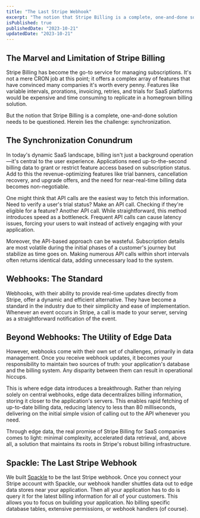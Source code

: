 ```yaml
---
title: "The Last Stripe Webhook"
excerpt: "The notion that Stripe Billing is a complete, one-and-done solution needs to be questioned. Herein lies the challenge: synchronization."
isPublished: true
publishedDate: "2023-10-21"
updatedDate: "2023-10-21"
---
```


## The Marvel and Limitation of Stripe Billing

Stripe Billing has become the go-to service for managing subscriptions. It's not a mere CRON job at this point; it offers a complex array of features that have convinced many companies it's worth every penny. Features like variable intervals, prorations, invoicing, retries, and trials for SaaS platforms would be expensive and time consuming to replicate in a homegrown billing solution.

But the notion that Stripe Billing is a complete, one-and-done solution needs to be questioned. Herein lies the challenge: synchronization.

## The Synchronization Conundrum

In today's dynamic SaaS landscape, billing isn't just a background operation—it's central to the user experience. Applications need up-to-the-second billing data to grant or restrict feature access based on subscription status. Add to this the revenue-optimizing features like trial banners, cancellation recovery, and upgrade offers, and the need for near-real-time billing data becomes non-negotiable.

One might think that API calls are the easiest way to fetch this information. Need to verify a user's trial status? Make an API call. Checking if they're eligible for a feature? Another API call. While straightforward, this method introduces speed as a bottleneck. Frequent API calls can cause latency issues, forcing your users to wait instead of actively engaging with your application.

Moreover, the API-based approach can be wasteful. Subscription details are most volatile during the initial phases of a customer's journey but stabilize as time goes on. Making numerous API calls within short intervals often returns identical data, adding unnecessary load to the system.

## Webhooks: The Standard

Webhooks, with their ability to provide real-time updates directly from Stripe, offer a dynamic and efficient alternative. They have become a standard in the industry due to their simplicity and ease of implementation. Whenever an event occurs in Stripe, a call is made to your server, serving as a straightforward notification of the event.

## Beyond Webhooks: The Utility of Edge Data

However, webhooks come with their own set of challenges, primarily in data management. Once you receive webhook updates, it becomes your responsibility to maintain two sources of truth: your application's database and the billing system. Any disparity between them can result in operational hiccups.

This is where edge data introduces a breakthrough. Rather than relying solely on central webhooks, edge data decentralizes billing information, storing it closer to the application's servers. This enables rapid fetching of up-to-date billing data, reducing latency to less than 80 milliseconds, delivering on the initial simple vision of calling out to the API whenever you need.

Through edge data, the real promise of Stripe Billing for SaaS companies comes to light: minimal complexity, accelerated data retrieval, and, above all, a solution that maintains its roots in Stripe's robust billing infrastructure.

## Spackle: The Last Stripe Webhook

We built [Spackle](https://www.spackle.so) to be the last Stripe webhook. Once you connect your Stripe account with Spackle, our webhook handler shuttles data out to edge data stores near your application. Then all your application has to do is query it for the latest billing information for all of your customers. This allows you to focus on building your application. No billing specific database tables, extensive permissions, or webhook handlers (of course).
